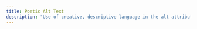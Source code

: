 ```yaml
---
title: Poetic Alt Text
description: "Use of creative, descriptive language in the alt attribute of HTML images, enhancing accessibility with poetic or narrative elements"
---
```

